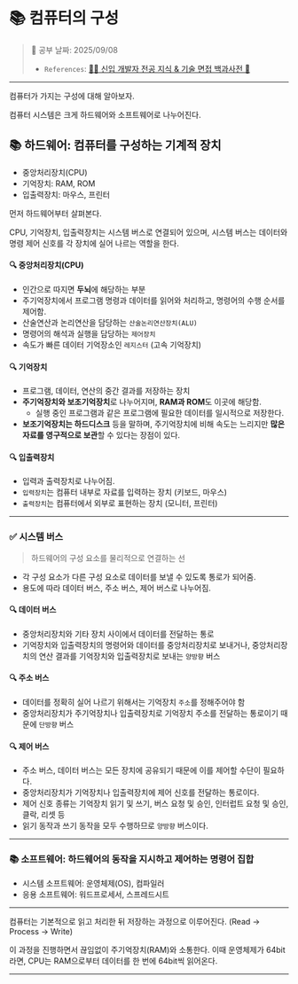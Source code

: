 # 📚 컴퓨터의 구성

> 📌 공부 날짜: 2025/09/08
> - `References`: [👶🏻 신입 개발자 전공 지식 & 기술 면접 백과사전 📖](https://gyoogle.dev/blog/computer-science/computer-architecture/%EC%BB%B4%ED%93%A8%ED%84%B0%EC%9D%98%20%EA%B5%AC%EC%84%B1.html)

---
컴퓨터가 가지는 구성에 대해 알아보자.

컴퓨터 시스템은 크게 하드웨어와 소프트웨어로 나누어진다.
## 📚 하드웨어: 컴퓨터를 구성하는 기계적 장치
- 중앙처리장치(CPU)
- 기억장치: RAM, ROM
- 입출력장치: 마우스, 프린터

먼저 하드웨어부터 살펴본다.

CPU, 기억장치, 입출력장치는 시스템 버스로 연결되어 있으며, 시스템 버스는 데이터와 명령 제어 신호를 각 장치에 실어 나르는 역할을 한다.

#### 🔍 중앙처리장치(CPU)
- 인간으로 따지면 **두뇌**에 해당하는 부분
- 주기억장치에서 프로그램 명령과 데이터를 읽어와 처리하고, 명령어의 수행 순서를 제어함.
- 산술연산과 논리연산을 담당하는 `산술논리연산장치(ALU)`
- 명령어의 해석과 실행을 담당하는 `제어장치`
- 속도가 빠른 데이터 기억장소인 `레지스터` (고속 기억장치)

#### 🔍 기억장치
- 프로그램, 데이터, 연산의 중간 결과를 저장하는 장치
- **주기억장치와 보조기억장치**로 나누어지며, **RAM과 ROM**도 이곳에 해당함.
  - 실행 중인 프로그램과 같은 프로그램에 필요한 데이터를 일시적으로 저장한다.
- **보조기억장치는 하드디스크** 등을 말하며, 주기억장치에 비해 속도는 느리지만 **많은 자료를 영구적으로 보관**할 수 있다는 장점이 있다.

#### 🔍 입출력장치
- 입력과 출력장치로 나누어짐.
- `입력장치`는 컴퓨터 내부로 자료를 입력하는 장치 (키보드, 마우스)
- `출력장치`는 컴퓨터에서 외부로 표현하는 장치 (모니터, 프린터)

---
### ✅ 시스템 버스
> 하드웨어의 구성 요소를 물리적으로 연결하는 선

- 각 구성 요소가 다른 구성 요소로 데이터를 보낼 수 있도록 통로가 되어줌.
- 용도에 따라 데이터 버스, 주소 버스, 제어 버스로 나누어짐.

#### 🔍 데이터 버스
- 중앙처리장치와 기타 장치 사이에서 데이터를 전달하는 통로
- 기억장치와 입출력장치의 명령어와 데이터를 중앙처리장치로 보내거나,
중앙처리장치의 연산 결과를 기억장치와 입출력장치로 보내는 `양방향` 버스


#### 🔍 주소 버스
- 데이터를 정확히 실어 나르기 위해서는 기억장치 `주소`를 정해주어야 함
- 중앙처리장치가 주기억장치나 입출력장치로 기억장치 주소를 전달하는 통로이기 때문에 `단방향` 버스

#### 🔍 제어 버스
- 주소 버스, 데이터 버스는 모든 장치에 공유되기 때문에 이를 제어할 수단이 필요하다.
- 중앙처리장치가 기억장치나 입출력장치에 제어 신호를 전달하는 통로이다.
- 제어 신호 종류는 기억장치 읽기 및 쓰기, 버스 요청 및 승인, 인터럽트 요청 및 승인, 클락, 리셋 등
- 읽기 동작과 쓰기 동작을 모두 수행하므로 `양방향` 버스이다.

---

### 📚 소프트웨어: 하드웨어의 동작을 지시하고 제어하는 명령어 집합
- 시스템 소프트웨어: 운영체제(OS), 컴파일러
- 응용 소프트웨어: 워드프로세서, 스프레드시트

---

컴퓨터는 기본적으로 읽고 처리한 뒤 저장하는 과정으로 이루어진다. (Read -> Process -> Write)

이 과정을 진행하면서 끊임없이 주기억장치(RAM)와 소통한다. 이때 운영체제가 64bit라면, CPU는 RAM으로부터 데이터를 한 번에 64bit씩 읽어온다.

---
